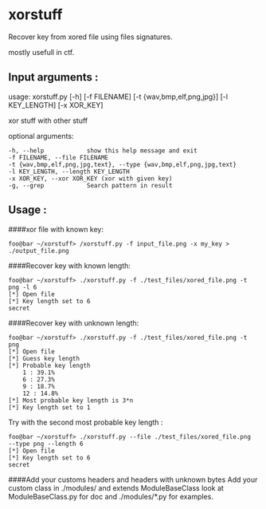 xorstuff
========

Recover key from xored file using files signatures.

mostly usefull in ctf.

Input arguments :
-----------------
usage: xorstuff.py [-h] [-f FILENAME] [-t {wav,bmp,elf,png,jpg}]
                   [-l KEY_LENGTH] [-x XOR_KEY]

xor stuff with other stuff

optional arguments:

    -h, --help            show this help message and exit
    -f FILENAME, --file FILENAME
    -t {wav,bmp,elf,png,jpg,text}, --type {wav,bmp,elf,png,jpg,text}
    -l KEY_LENGTH, --length KEY_LENGTH
    -x XOR_KEY, --xor XOR_KEY (xor with given key)
    -g, --grep            Search pattern in result

Usage :
-------

####xor file with known key:

    foo@bar ~/xorstuff> /xorstuff.py -f input_file.png -x my_key > ./output_file.png 

####Recover key with known length:

    foo@bar ~/xorstuff> ./xorstuff.py -f ./test_files/xored_file.png -t png -l 6
    [*] Open file
    [*] Key length set to 6
    secret
    
####Recover key with unknown length:
    
    foo@bar ~/xorstuff> ./xorstuff.py -f ./test_files/xored_file.png -t png
    [*] Open file
    [*] Guess key length
    [*] Probable key length
        1 : 39.1%
        6 : 27.3%
        9 : 18.7%
        12 : 14.8%
    [*] Most probable key length is 3*n
    [*] Key length set to 1
    
Try with the second most probable key length :

    foo@bar ~/xorstuff> ./xorstuff.py --file ./test_files/xored_file.png  --type png --length 6
    [*] Open file
    [*] Key length set to 6
    secret

####Add your customs headers and headers with unknown bytes
    Add your custom class in ./modules/ and extends ModuleBaseClass
    look at ModuleBaseClass.py for doc and ./modules/*.py for examples.
